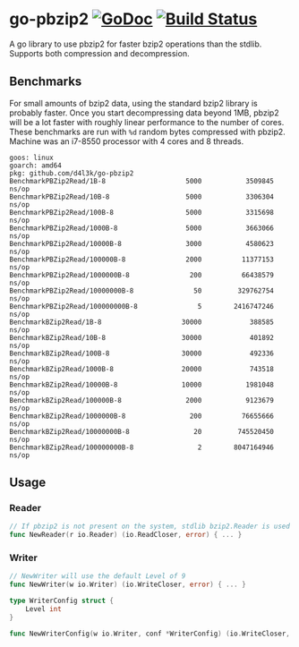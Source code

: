 # go-pbzip2 [![GoDoc](https://godoc.org/github.com/d4l3k/go-pbzip2?status.svg)](https://godoc.org/github.com/d4l3k/go-pbzip2) [![Build Status](https://travis-ci.com/d4l3k/go-pbzip2.svg?branch=master)](https://travis-ci.com/d4l3k/go-pbzip2)

A go library to use pbzip2 for faster bzip2 operations than the stdlib. Supports
both compression and decompression.

## Benchmarks

For small amounts of bzip2 data, using the standard bzip2 library is probably
faster. Once you start decompressing data beyond 1MB, pbzip2 will be a lot
faster with roughly linear performance to the number of cores. These benchmarks
are run with `%d` random bytes compressed with pbzip2. Machine was an i7-8550
processor with 4 cores and 8 threads.

```
goos: linux
goarch: amd64
pkg: github.com/d4l3k/go-pbzip2
BenchmarkPBZip2Read/1B-8                    5000           3509845 ns/op
BenchmarkPBZip2Read/10B-8                   5000           3306304 ns/op
BenchmarkPBZip2Read/100B-8                  5000           3315698 ns/op
BenchmarkPBZip2Read/1000B-8                 5000           3663066 ns/op
BenchmarkPBZip2Read/10000B-8                3000           4580623 ns/op
BenchmarkPBZip2Read/100000B-8               2000          11377153 ns/op
BenchmarkPBZip2Read/1000000B-8               200          66438579 ns/op
BenchmarkPBZip2Read/10000000B-8               50         329762754 ns/op
BenchmarkPBZip2Read/100000000B-8               5        2416747246 ns/op
BenchmarkBZip2Read/1B-8                    30000            388585 ns/op
BenchmarkBZip2Read/10B-8                   30000            401892 ns/op
BenchmarkBZip2Read/100B-8                  30000            492336 ns/op
BenchmarkBZip2Read/1000B-8                 20000            743518 ns/op
BenchmarkBZip2Read/10000B-8                10000           1981048 ns/op
BenchmarkBZip2Read/100000B-8                2000           9123679 ns/op
BenchmarkBZip2Read/1000000B-8                200          76655666 ns/op
BenchmarkBZip2Read/10000000B-8                20         745520450 ns/op
BenchmarkBZip2Read/100000000B-8                2        8047164946 ns/op
```

## Usage

### Reader

```go
// If pbzip2 is not present on the system, stdlib bzip2.Reader is used instead.
func NewReader(r io.Reader) (io.ReadCloser, error) { ... }
```

### Writer

```go
// NewWriter will use the default Level of 9
func NewWriter(w io.Writer) (io.WriteCloser, error) { ... }

type WriterConfig struct {
    Level int
}

func NewWriterConfig(w io.Writer, conf *WriterConfig) (io.WriteCloser, error) { ... }
```
